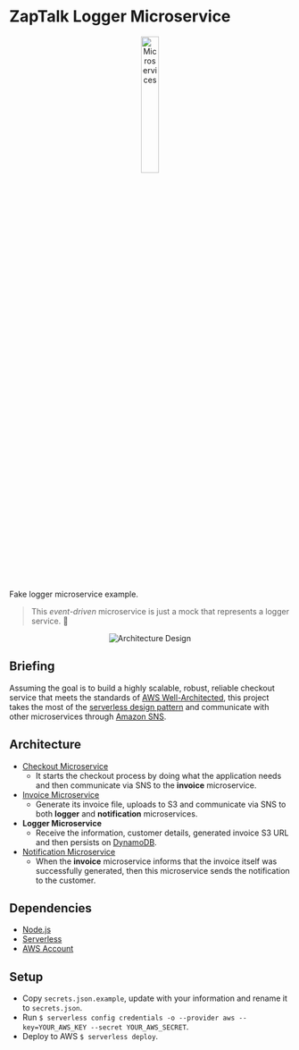 # ZapTalk Logger Microservice

<p align="center">
  <img src="https://rodrigotestssizeless.s3.amazonaws.com/uploads/microservices.png" width="25%" alt="Microservices" />
</p>

Fake logger microservice example.
> This _event-driven_ microservice is just a mock that represents a logger service. 🦶

<p align="center">
  <img src="https://rodrigotestssizeless.s3.amazonaws.com/uploads/architecture-design-logger.png" alt="Architecture Design" />
</p>

## Briefing
Assuming the goal is to build a highly scalable, robust, reliable checkout service that meets the standards of [AWS Well-Architected](https://aws.amazon.com/architecture/well-architected/), this project takes the most of the [serverless design pattern](https://amzn.to/2J3lEkD) and communicate with other microservices through [Amazon SNS](https://aws.amazon.com/sns/).

## Architecture
* [Checkout Microservice](https://github.com/rodrigopasc/ZaptalkCheckoutMicroservice)
  * It starts the checkout process by doing what the application needs and then communicate via SNS to the **invoice** microservice.
* [Invoice Microservice](https://github.com/rodrigopasc/ZaptalkInvoiceMicroservice)
  * Generate its invoice file, uploads to S3 and communicate via SNS to both **logger** and **notification** microservices.
* **Logger Microservice**
  * Receive the information, customer details, generated invoice S3 URL and then persists on [DynamoDB](https://aws.amazon.com/dynamodb/).
* [Notification Microservice](https://github.com/rodrigopasc/ZaptalkNotificationMicroservice)
  * When the **invoice** microservice informs that the invoice itself was successfully generated, then this microservice sends the notification to the customer.

## Dependencies
* [Node.js](https://nodejs.org/en/)
* [Serverless](https://serverless.com/)
* [AWS Account](https://aws.amazon.com/)

## Setup
* Copy `secrets.json.example`, update with your information and rename it to `secrets.json`.
* Run `$ serverless config credentials -o --provider aws --key=YOUR_AWS_KEY --secret YOUR_AWS_SECRET`.
* Deploy to AWS `$ serverless deploy`.
